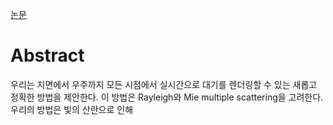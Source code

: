[논문](https://inria.hal.science/inria-00288758/document)
# Abstract
우리는 지면에서 우주까지 모든 시점에서 실시간으로 대기를 렌더링할 수 있는 새롭고 정확한 방법을 제안한다. 이 방법은 Rayleigh와 Mie multiple scattering을 고려한다. 우리의 방법은 빛의 산란으로 인해 
